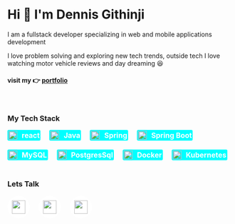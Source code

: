 <div style="display: flex; flex-direction: column; gap: 20px">

<div>
<h1>Hi 👋 I'm Dennis Githinji</h1>
<p>I am a fullstack developer specializing in web and mobile applications development</p>
<p>I love problem solving and exploring new tech trends, outside tech I love watching motor vehicle reviews and day dreaming 😆</p>
<h4>visit my 👉 <a href="https://dennis-githinji.vercel.app">portfolio</a> </h4>
</div>

<div>
<h3>My Tech Stack</h3>

<div style="display: flex; flex-wrap: wrap; gap: 20px">
<div style="display: flex; gap: 10px; align-items: center; background: aqua; width: max-content; padding: 2px; border-radius: 3px; font-size: 16px; font-weight: bold; color: white">
<img src="https://res.cloudinary.com/densoft-developers/image/upload/v1673392550/git%20readme/icons8-react-native_n8all9.svg" width="20px">
react
</div>

<div style="display: flex; gap: 10px; align-items: center; background: aqua; width: max-content; padding: 2px; border-radius: 3px; font-size: 16px; font-weight: bold; color: white">
<img src="https://res.cloudinary.com/densoft-developers/image/upload/v1673392550/git%20readme/icons8-java_miurbo.svg" width="20px">
Java
</div>

<div style="display: flex; gap: 10px; align-items: center; background: aqua; width: max-content; padding: 2px; border-radius: 3px; font-size: 16px; font-weight: bold; color: white">
<img src="https://res.cloudinary.com/densoft-developers/image/upload/v1673389348/git%20readme/spring-icon_pfygmb.svg" width="20px">
Spring
</div>

<div style="display: flex; gap: 10px; align-items: center; background: aqua; width: max-content; padding: 2px; border-radius: 3px; font-size: 16px; font-weight: bold; color: white">
<img src="https://res.cloudinary.com/densoft-developers/image/upload/v1673389571/git%20readme/springboot_ycixl3.svg" width="20px">
Spring Boot
</div>

<div style="display: flex; gap: 10px; align-items: center; background: aqua; width: max-content; padding: 2px; border-radius: 3px; font-size: 16px; font-weight: bold; color: white">
<img src="https://res.cloudinary.com/densoft-developers/image/upload/v1673389974/git%20readme/icons8-mysql-logo-240_tejt2n.svg" width="20px">
MySQL
</div>

<div style="display: flex; gap: 10px; align-items: center; background: aqua; width: max-content; padding: 2px; border-radius: 3px; font-size: 16px; font-weight: bold; color: white">
<img src="https://res.cloudinary.com/densoft-developers/image/upload/v1673390052/git%20readme/icons8-postgresql_g1xypp.svg" width="20px">
PostgresSql
</div>

<div style="display: flex; gap: 10px; align-items: center; background: aqua; width: max-content; padding: 2px; border-radius: 3px; font-size: 16px; font-weight: bold; color: white">
<img src="https://res.cloudinary.com/densoft-developers/image/upload/v1673389986/git%20readme/icons8-docker_vqwysw.svg" width="20px">
Docker
</div>

<div style="display: flex; gap: 10px; align-items: center; background: aqua; width: max-content; padding: 2px; border-radius: 3px; font-size: 16px; font-weight: bold; color: white">
<img src="https://res.cloudinary.com/densoft-developers/image/upload/v1673389993/git%20readme/icons8-kubernetes_ldtrwr.svg" width="20px">
Kubernetes
</div>

</div>
</div>

<div>
<h3>Lets Talk</h3>
<div style="display: flex; gap: 20px;">
<a href="https://web.facebook.com/profile.php?id=100007468364949" style="width: 50px; height: 50px; background: white; display: grid; place-content: center; border-radius: 50%">
<img src="https://res.cloudinary.com/densoft-developers/image/upload/v1673390383/git%20readme/icons8-facebook_deehx8.svg" width="30px" height="30px">
</a>

<a href="https://www.linkedin.com/in/dennis-githinji/" style="width: 50px; height: 50px; background: white; display: grid; place-content: center; border-radius: 50%">
<img src="https://res.cloudinary.com/densoft-developers/image/upload/v1673390383/git%20readme/icons8-linkedin_dzhydq.svg" width="30px" height="30px">
</a>

<a href="https://twitter.com/DennisWakahia" style="width: 50px; height: 50px; background: white; display: grid; place-content: center; border-radius: 50%">
<img src="https://res.cloudinary.com/densoft-developers/image/upload/v1673390383/git%20readme/icons8-twitter_esljjk.svg" width="30px" height="30px">
</a>

</div>
</div>

</div>


